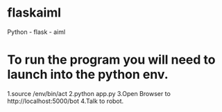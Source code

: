 # flaskaiml
Python - flask - aiml

# To run the program you will need to launch into the python env.

1.source /env/bin/act
2.python app.py
3.Open Browser to http://localhost:5000/bot
4.Talk to robot.
